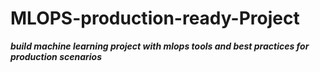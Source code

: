 # MLOPS-production-ready-Project
***build machine learning project with mlops tools and best practices for production scenarios***
